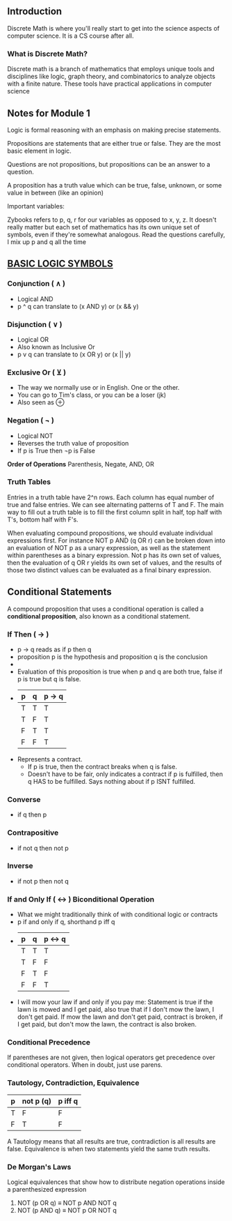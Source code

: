 ## Introduction

Discrete Math is where you'll really start to get into the science aspects of computer science. It is a CS course after all.

### What is Discrete Math?

Discrete math is a branch of mathematics that employs unique tools and disciplines like logic, graph theory, and combinatorics to analyze objects with a finite nature. These tools have practical applications in computer science


## Notes for Module 1

Logic is formal reasoning with an emphasis on making precise statements.

Propositions are statements that are either true or false. They are the most basic element in logic.

Questions are not propositions, but propositions can be an answer to a question.

A proposition has a truth value which can be true, false, unknown, or some value in between (like an opinion)

Important variables:

Zybooks refers to p, q, r for our variables as opposed to x, y, z. It doesn't really matter but each set of mathematics has its own unique set of symbols, even if they're somewhat analogous. Read the questions carefully, I mix up p and q all the time


## [BASIC LOGIC SYMBOLS](https://en.wikipedia.org/wiki/Glossary_of_mathematical_symbols#:~:text=a%20category.-,Basic%20logic,-%5Bedit%5D)

### Conjunction ( ∧ )

- Logical AND
- p ^ q can translate to (x AND y) or (x && y)

### Disjunction ( ∨ )

- Logical OR
- Also known as Inclusive Or
- p v q can translate to (x OR y) or (x || y)

### Exclusive Or ( ⊻ )

- The way we normally use or in English. One or the other.
- You can go to Tim's class, or you can be a loser (jk)
- Also seen as ⊕

### Negation ( ¬ )
- Logical NOT
- Reverses the truth value of proposition
- If p is True then ¬p is False

**Order of Operations**
Parenthesis, Negate, AND, OR

### Truth Tables

Entries in a truth table have 2^n rows. Each column has equal number of true and false entries. We can see alternating patterns of T and F. The main way to fill out a truth table is to fill the first column split in half, top half with T's, bottom half with F's.

When evaluating compound propositions, we should evaluate individual expressions first. For instance NOT p AND (q OR r) can be broken down into an evaluation of NOT p as a unary expression, as well as the statement within parentheses as a binary expression. Not p has its own set of values, then the evaluation of q OR r yields its own set of values, and the results of those two distinct values can be evaluated as a final binary expression.
## Conditional Statements

A compound proposition that uses a conditional operation is called a **conditional proposition**, also known as a conditional statement.

### If Then ( → )
- p → q reads as if p then q
- proposition p is the hypothesis and proposition q is the conclusion
- 
- Evaluation of this proposition is true when p and q are both true, false if p is true but q is false.
- | p | q | p → q
  | --- | --- | --- | 
  | T | T | T |
  | T | F | T |
  | F | T | T |
  | F | F | T |
- Represents a contract. 
	- If p is true, then the contract breaks when q is false.
	- Doesn't have to be fair, only indicates a contract if p is fulfilled, then q HAS to be fulfilled. Says nothing about if p ISNT fulfilled.

### Converse 
- if q then p

### Contrapositive
- if not q then not p

### Inverse
- if not p then not q

### If and Only If ( ↔ ) Biconditional Operation
- What we might traditionally think of with conditional logic or contracts
- p if and only if q, shorthand p iff q
- | p | q | p ↔ q |
  | --- | --- | --- |
  | T | T | T |
  | T | F | F |
  | F | T | F | 
  | F | F | T |
- I will mow your law if and only if you pay me: Statement is true if the lawn is mowed and I get paid, also true that if I don't mow the lawn, I don't get paid. If mow the lawn and don't get paid, contract is broken, if I get paid, but don't mow the lawn, the contract is also broken.

### Conditional Precedence

If parentheses are not given, then logical operators get precedence over conditional operators. When in doubt, just use parens.

### Tautology, Contradiction, Equivalence

| p | not p (q) | p iff q |
| --- | --- | --- |
| T | F | F |
| F | T | F |

A Tautology means that all results are true, contradiction is all results are false. Equivalence is when two statements yield the same truth results.

### De Morgan's Laws

Logical equivalences that show how to distribute negation operations inside a parenthesized expression

1. NOT (p OR q) ≡ NOT p AND NOT q
2. NOT (p AND q) ≡ NOT p OR NOT q